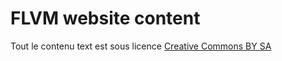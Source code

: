 FLVM website content
====================

Tout le contenu text est sous licence [Creative Commons BY SA](http://creativecommons.org/licenses/by-sa/4.0/deed.fr)
